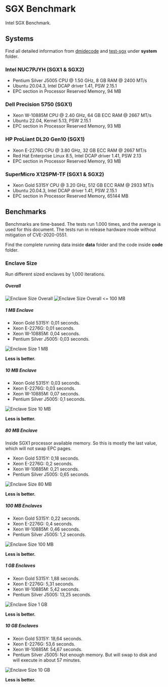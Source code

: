 # SGX Benchmark
Intel SGX Benchmark.

## Systems
Find all detailed information from [dmidecode](https://www.nongnu.org/dmidecode/) and [test-sgx](https://github.com/ayeks/SGX-hardware) under **system** folder.

### Intel NUC7PJYH (SGX1 & SGX2)
- Pentium Silver J5005 CPU @ 1.50 GHz, 8 GB RAM @ 2400 MT/s
- Ubuntu 20.04.3, Intel DCAP driver 1.41, PSW 2.15.1
- EPC section in Processor Reserved Memory, 94 MB

### Dell Precision 5750 (SGX1)
- Xeon W-10885M CPU @ 2.40 GHz, 64 GB ECC RAM @ 2667 MT/s
- Ubuntu 22.04, Kernel 5.13, PSW 2.15.1
- EPC section in Processor Reserved Memory, 93 MB

### HP ProLiant DL20 Gen10 (SGX1)
- Xeon E-2276G CPU @ 3.80 GHz, 32 GB ECC RAM @ 2667 MT/s
- Red Hat Enterprise Linux 8.5, Intel DCAP driver 1.41, PSW 2.13
- EPC section in Processor Reserved Memory, 93 MB

### SuperMicro X12SPM-TF (SGX1 & SGX2)
- Xeon Gold 5315Y CPU @ 3.20 GHz, 512 GB ECC RAM @ 2933 MT/s
- Ubuntu 20.04.3, Intel DCAP driver 1.41, PSW 2.15.1
- EPC section in Processor Reserved Memory, 65144 MB

## Benchmarks
Benchmarks are time-based. The tests run 1.000 times, and the average is used for this document. The tests run in release hardware mode without mitigation of CVE-2020-0551.

Find the complete running data inside **data** folder and the code inside **code** folder.

### Enclave Size
Run different sized enclaves by 1,000 iterations.

##### Overall
<img src="data/overall.png" alt="Enclave Size Overall"/>
<img src="data/overall100MB.png" alt="Enclave Size Overall <= 100 MB "/>

##### 1 MB Enclave
- Xeon Gold 5315Y: 0,01 seconds.
- Xeon E-2276G: 0,01 seconds.
- Xeon W-10885M: 0,04 seconds.
- Pentium Silver J5005: 0,03 seconds.

<img src="data/1MB.png" alt="Enclave Size 1 MB"/>

**Less is better.**

##### 10 MB Enclave
- Xeon Gold 5315Y: 0,03 seconds.
- Xeon E-2276G: 0,03 seconds.
- Xeon W-10885M: 0,07 seconds.
- Pentium Silver J5005: 0,1 seconds.

<img src="data/10MB.png" alt="Enclave Size 10 MB"/>

**Less is better.**

##### 80 MB Enclave
Inside SGX1 processor available memory. So this is mostly the last value, which will not swap EPC pages.

- Xeon Gold 5315Y: 0,18 seconds.
- Xeon E-2276G: 0,2 seconds.
- Xeon W-10885M: 0,21 seconds.
- Pentium Silver J5005: 0,65 seconds.

<img src="data/80MB.png" alt="Enclave Size 80 MB"/>

**Less is better.**

##### 100 MB Enclaves
- Xeon Gold 5315Y: 0,22 seconds.
- Xeon E-2276G: 0,4 seconds.
- Xeon W-10885M: 0,46 seconds.
- Pentium Silver J5005: 1,2 seconds.

<img src="data/100MB.png" alt="Enclave Size 100 MB"/>

**Less is better.**

##### 1 GB Enclaves
- Xeon Gold 5315Y: 1,88 seconds.
- Xeon E-2276G: 5,31 seconds.
- Xeon W-10885M: 5,42 seconds.
- Pentium Silver J5005: 13,25 seconds.

<img src="data/1GB.png" alt="Enclave Size 1 GB"/>

**Less is better.**

##### 10 GB Enclaves
- Xeon Gold 5315Y: 18,64 seconds.
- Xeon E-2276G: 53,6 seconds.
- Xeon W-10885M: 54,67 seconds.
- Pentium Silver J5005: Not enough memory. But will swap to disk and will execute in about 57 minutes.

<img src="data/10GB.png" alt="Enclave Size 10 GB"/>

**Less is better.**

